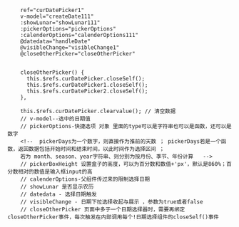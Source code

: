         ref="curDatePicker1"
        v-model="createDate111"
        :showLunar="showLunar111"
        :pickerOptions="pickerOptions"
        :calenderOptions="calenderOptions111"
        @datedata="handleDate"
        @visibleChange="visibleChange1"
        @closeOtherPicker="closeOtherPicker"


        closeOtherPicker() {
          this.$refs.curDatePicker.closeSelf();
          this.$refs.curDatePicker1.closeSelf();
          this.$refs.curDatePicker2.closeSelf();
        },

        this.$refs.curDatePicker.clearvalue(); // 清空数据
        // v-model--选中的日期值
        // pickerOptions-快捷选项 对象 里面的type可以是字符串也可以是函数，还可以是数字
        <!--  pickerDays为一个数字，则直接作为推前的天数 ； pickerDays若是一个函数，返回数据包括开始时间和结束时间，以此时间作为选择区间 ；
        若为 month、season、year字符串、则分别为按月份、季节、年份计算   -->
        // pickerBoxHeight 设置盒子的高度，可以为百分数和数值+'px'，默认是860%；百分数相对的数值是输入框input的高
        // calenderOptions-父组件传过来的限制选择日期
        // showLunar 是否显示农历
        // datedata - 选择日期触发
        // visibleChange - 日期下拉选择收起与展示 ，参数为true或者false
        // closeOtherPicker 页面中多于一个日期选择器时，需要再绑定closeOtherPicker事件，每次触发在内部调用每个!日期选择组件的closeSelf()事件
